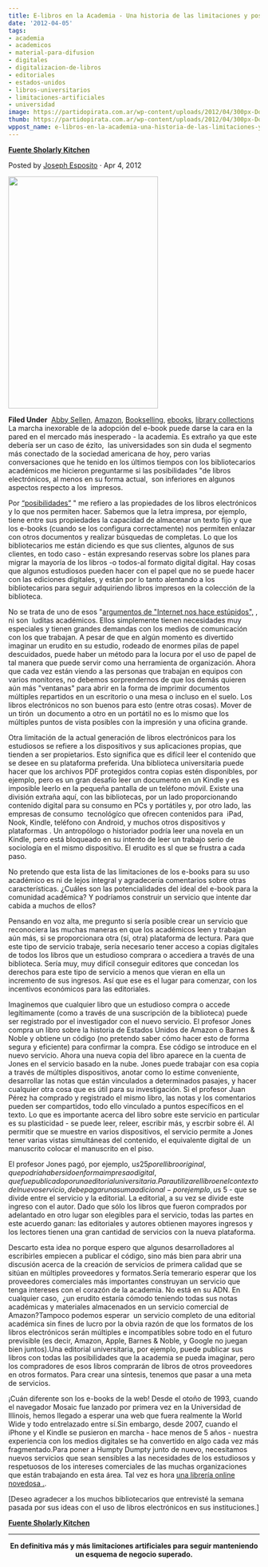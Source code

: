 ```yaml
---
title: E-libros en la Academia - Una historia de las limitaciones y posibilidades
date: '2012-04-05'
tags:
- academia
- academicos
- material-para-difusion
- digitales
- digitalizacion-de-libros
- editoriales
- estados-unidos
- libros-universitarios
- limitaciones-artificiales
- universidad
image: https://partidopirata.com.ar/wp-content/uploads/2012/04/300px-Domenico_Ghirlandaio_-_St_Jerome_in_his_study.jpg
thumb: https://partidopirata.com.ar/wp-content/uploads/2012/04/300px-Domenico_Ghirlandaio_-_St_Jerome_in_his_study-150x150.jpg
wppost_name: e-libros-en-la-academia-una-historia-de-las-limitaciones-y-posibilidades
---
```


<strong><a href="http://scholarlykitchen.sspnet.org/2012/04/04/e-books-in-the-academy/" target="_blanK">Fuente Sholarly Kitchen</a></strong>
<div>Posted by <a title="View all posts by Joseph Esposito" href="http://scholarlykitchen.sspnet.org/author/jesposito/" rel="author">Joseph Esposito</a> ⋅ <time datetime="2012-04-04T05:30:07+00:00" pubdate="">Apr 4, 2012</time></div>

<a href="https://partidopirata.com.ar/wp-content/uploads/2012/04/300px-Domenico_Ghirlandaio_-_St_Jerome_in_his_study.jpg"><img class="size-full wp-image-3799" title="San Jerónimo" src="https://partidopirata.com.ar/wp-content/uploads/2012/04/300px-Domenico_Ghirlandaio_-_St_Jerome_in_his_study.jpg" alt="" width="300" height="465" /></a>


<div><strong>Filed Under</strong>  <a href="http://scholarlykitchen.sspnet.org/tag/abby-sellen/" rel="tag">Abby Sellen</a>, <a href="http://scholarlykitchen.sspnet.org/tag/amazon/" rel="tag">Amazon</a>, <a href="http://scholarlykitchen.sspnet.org/tag/bookselling/" rel="tag">Bookselling</a>, <a href="http://scholarlykitchen.sspnet.org/tag/ebooks/" rel="tag">ebooks</a>, <a href="http://scholarlykitchen.sspnet.org/tag/library-collections/" rel="tag">library collections</a></div>
La marcha inexorable de la adopción del e-book puede darse la cara en la pared en el mercado más inesperado - la academia. Es extraño ya que este debería ser un caso de ézito,  las universidades son sin duda el segmento más conectado de la sociedad americana de hoy, pero varias conversaciones que he tenido en los últimos tiempos con los bibliotecarios académicos me hicieron preguntarme si las posibilidades "de libros electrónicos, al menos en su forma actual,  son inferiores en algunos aspectos respecto a los  impresos.

Por <a title="paperless office" href="http://j.mp/gK9lHG" target="_blank">“posibilidades”</a> " me refiero a las propiedades de los libros electrónicos y lo que nos permiten hacer. Sabemos que la letra impresa, por ejemplo, tiene entre sus propiedades la capacidad de almacenar un texto fijo y que los e-books (cuando se los configura correctamente) nos permiten enlazar con otros documentos y realizar búsquedas de completas. Lo que los bibliotecarios me están diciendo es que sus clientes, algunos de sus clientes, en todo caso - están expresando reservas sobre los planes para migrar la mayoría de los libros -o todos-al formato digital digital. Hay cosas que algunos estudiosos pueden hacer con el papel que no se puede hacer con las ediciones digitales, y están por lo tanto alentando a los bibliotecarios para seguir adquiriendo libros impresos en la colección de la biblioteca.

No se trata de uno de esos "<a title="Internet makes us stupid" href="http://j.mp/HgYgt9" target="_blank">argumentos de "Internet nos hace estúpidos",</a> , ni son  luditas académicos. Ellos simplemente tienen necesidades muy especiales y tienen grandes demandas con los medios de comunicación con los que trabajan. A pesar de que en algún momento es divertido imaginar un erudito en su estudio, rodeado de enormes pilas de papel descuidados, puede haber un método para la locura por el uso de papel de tal manera que puede servir como una herramienta de organización. Ahora que cada vez están viendo a las personas que trabajan en equipos con varios monitores, no debemos sorprendernos de que los demás quieren aún más "ventanas" para abrir en la forma de imprimir documentos múltiples repartidos en un escritorio o una mesa o incluso en el suelo. Los libros electrónicos no son buenos para esto (entre otras cosas). Mover de un tirón  un documento a otro en un portátil no es lo mismo que los múltiples puntos de vista posibles con la impresión y una oficina grande.

Otra limitación de la actual generación de libros electrónicos para los estudiosos se refiere a los dispositivos y sus aplicaciones propias, que tienden a ser propietarios. Esto significa que es difícil leer el contenido que se desee en su plataforma preferida. Una biblioteca universitaria puede hacer que los archivos PDF protegidos contra copias estén disponibles, por ejemplo, pero es un gran desafío leer un documento en un Kindle y es imposible leerlo en la pequeña pantalla de un teléfono móvil. Existe una división extraña aquí, con las bibliotecas, por un lado proporcionando contenido digital para su consumo en PCs y portátiles y, por otro lado, las empresas de consumo  tecnológíco que ofrecen contenidos para  iPad, Nook, Kindle, teléfono con Android, y muchos otros dispositivos y plataformas . Un antropólogo o historiador podría leer una novela en un Kindle, pero está bloqueado en su intento de leer un trabajo serio de  sociología en el mismo dispositivo. El erudito es sl que se frustra a cada paso.

No pretendo que esta lista de las limitaciones de los e-books para su uso académico es ni de lejos integral y agradecería comentarios sobre otras características. ¿Cuáles son las potencialidades del ideal del e-book para la comunidad académica? Y podríamos construir un servicio que intente dar cabida a muchos de ellos?

Pensando en voz alta, me pregunto si sería posible crear un servicio que reconociera las muchas maneras en que los académicos leen y trabajan aún más, si se proporcionara otra (sí, otra) plataforma de lectura. Para que este tipo de servicio trabaje, sería necesario tener acceso a copias digitales de todos los libros que un estudioso comprara o accediera a través de una biblioteca. Sería muy, muy difícil conseguir editores que concedan los derechos para este tipo de servicio a menos que vieran en ella un incremento de sus ingresos. Así que ese es el lugar para comenzar, con los incentivos económicos para las editoriales.

Imaginemos que cualquier libro que un estudioso compra o accede legítimamente (como a través de una suscripción de la biblioteca) puede ser registrado por el investigador con el nuevo servicio. El profesor Jones compra un libro sobre la historia de Estados Unidos de Amazon o Barnes &amp; Noble y obtiene un código (no pretendo saber cómo hacer esto de forma segura y eficiente) para confirmar la compra. Ese código se introduce en el nuevo servicio. Ahora una nueva copia del libro aparece en la cuenta de Jones en el servicio basado en la nube. Jones puede trabajar con esa copia a través de múltiples dispositivos, anotar como lo estime conveniente, desarrollar las notas que están vinculados a determinados pasajes, y hacer cualquier otra cosa que es útil para su investigación. Si el profesor Juan Pérez ha comprado y registrado el mismo libro, las notas y los comentarios pueden ser compartidos, todo ello vinculado a puntos específicos en el texto. Lo que es importante acerca del libro sobre este servicio en particular es su plasticidad - se puede leer, releer, escribir más, y escrbir sobre él. Al permitir que se muestre en varios dispositivos, el servicio permite a Jones  tener varias vistas simultáneas del contenido, el equivalente digital de  un manuscrito colocar el manuscrito en el piso.

El profesor Jones pagó, por ejemplo, u$s 25 por el libro original, que podría haber sido en forma impresa o digital, que fue publicado por una editorial universitaria. Para utilizar el libro en el contexto del nuevo servicio, debe pagar una suma adicional - por ejemplo, u$s 5 - que se divide entre el servicio y la editorial. La editorial, a su vez se divide este ingreso con el autor. Dado que sólo los libros que fueron comprados por adelantado en otro lugar son elegibles para el servicio, todas las partes en este acuerdo ganan: las editoriales y autores obtienen mayores ingresos y los lectores tienen una gran cantidad de servicios con la nueva plataforma.

Descarto esta idea no porque espero que algunos desarrolladores al escribirles empiecen a publicar el código, sino más bien para abrir una discusión acerca de la creación de servicios de primera calidad que se sitúan en múltiples proveedores y formatos.Sería temerario esperar que los proveedores comerciales más importantes construyan un servicio que tenga intereses con el corazón de la academia. No está en su ADN. En cualquier caso,  ¿un erudito estaría cómodo teniendo todas sus notas académicas y materiales almacenados en un servicio comercial de Amazon?Tampoco podemos esperar  un servicio completo de una editorial académica sin fines de lucro por la obvia razón de que los formatos de los libros electrónicos serán múltiples e incompatibles sobre todo en el futuro previsible (es decir, Amazon, Apple, Barnes &amp; Noble, y Google no juegan bien juntos).Una editorial universitaria, por ejemplo, puede publicar sus libros con todas las posibilidades que la academia se pueda imaginar, pero los compradores de esos libros comprarán de libros de otros proveedores en otros formatos. Para crear una síntesis, tenemos que pasar a una meta de servicios.

¡Cuán diferente son los e-books de la web! Desde el otoño de 1993, cuando el navegador Mosaic fue lanzado por primera vez en la Universidad de Illinois, hemos llegado a esperar una web que fuera realmente la World Wide y todo entrelazado entre sí.Sin embargo, desde 2007, cuando el iPhone y el Kindle se pusieron en marcha - hace menos de 5 años - nuestra experiencia con los medios digitales se ha convertido en algo cada vez más fragmentado.Para poner a Humpty Dumpty junto de nuevo, necesitamos nuevos servicios que sean sensibles a las necesidades de los estudiosos y respetuosos de los intereses comerciales de las muchas organizaciones que están trabajando en esta área. Tal vez es hora <a title="Newfangled bookstore" href="http://j.mp/y8tSg7" target="_blank">una librería online novedosa .</a>.

[Deseo agradecer a los muchos bibliotecarios que entrevisté la semana pasada por sus ideas con el uso de libros electrónicos en sus instituciones.]

<strong><a href="http://scholarlykitchen.sspnet.org/2012/04/04/e-books-in-the-academy/" target="_blanK">Fuente Sholarly Kitchen</a></strong>

<hr />
<p style="text-align: center;"><strong>En definitiva más y más limitaciones artificiales para seguir manteniendo un esquema de negocio superado.</strong></p>
